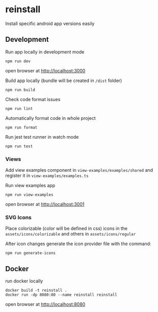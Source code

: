 # reinstall

Install specific android app versions easily

## Development

Run app locally in development mode
```
npm run dev
```
open browser at [http://localhost:3000](http://localhost:3000)

Build app locally (bundle will be created in `/dist` folder)
```
npm run build
```

Check code format issues
```
npm run lint
```

Automatically format code in whole project
```
npm run format
```

Run jest test runner in watch mode
```
npm run test
```

### Views

Add view examples component in `view-examples/examples/shared` and register it in `view-examples/examples.ts`

Run view examples app
```
npm run view-examples
```
open browser at [http://localhost:3001](http://localhost:3001)

### SVG Icons

Place colorizable (color will be defined in css) icons in the `assets/icons/colorizable` and others in `assets/icons/regular`

After icon changes generate the icon provider file with the command:
```
npm run generate-icons
```

## Docker

run docker locally
```
docker build -t reinstall .
docker run -dp 8080:80 --name reinstall reinstall
```

open browser at [http://localhost:8080](http://localhost:8080)